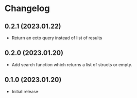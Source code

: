 # Changelog

## 0.2.1 (2023.01.22)

* Return an ecto query instead of list of results

## 0.2.0 (2023.01.20)

* Add search function which returns a list of structs or empty.

## 0.1.0 (2023.01.20)

* Initial release

